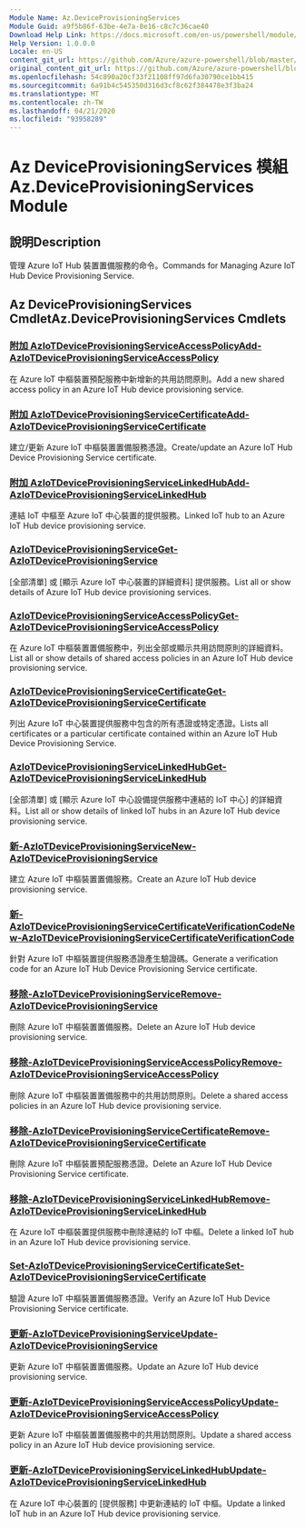 ```yaml
---
Module Name: Az.DeviceProvisioningServices
Module Guid: a9f5b86f-63be-4e7a-8e16-c8c7c36cae40
Download Help Link: https://docs.microsoft.com/en-us/powershell/module/az.deviceprovisioningservices
Help Version: 1.0.0.0
Locale: en-US
content_git_url: https://github.com/Azure/azure-powershell/blob/master/src/DeviceProvisioningServices/DeviceProvisioningServices/help/Az.DeviceProvisioningServices.md
original_content_git_url: https://github.com/Azure/azure-powershell/blob/master/src/DeviceProvisioningServices/DeviceProvisioningServices/help/Az.DeviceProvisioningServices.md
ms.openlocfilehash: 54c890a20cf33f21108ff97d6fa30790ce1bb415
ms.sourcegitcommit: 6a91b4c545350d316d3cf8c62f384478e3f3ba24
ms.translationtype: MT
ms.contentlocale: zh-TW
ms.lasthandoff: 04/21/2020
ms.locfileid: "93958289"
---
```

# <span data-ttu-id="a482f-101">Az DeviceProvisioningServices 模組</span><span class="sxs-lookup"><span data-stu-id="a482f-101">Az.DeviceProvisioningServices Module</span></span>
## <span data-ttu-id="a482f-102">說明</span><span class="sxs-lookup"><span data-stu-id="a482f-102">Description</span></span>
<span data-ttu-id="a482f-103">管理 Azure IoT Hub 裝置置備服務的命令。</span><span class="sxs-lookup"><span data-stu-id="a482f-103">Commands for Managing Azure IoT Hub Device Provisioning Service.</span></span>

## <span data-ttu-id="a482f-104">Az DeviceProvisioningServices Cmdlet</span><span class="sxs-lookup"><span data-stu-id="a482f-104">Az.DeviceProvisioningServices Cmdlets</span></span>
### [<span data-ttu-id="a482f-105">附加 AzIoTDeviceProvisioningServiceAccessPolicy</span><span class="sxs-lookup"><span data-stu-id="a482f-105">Add-AzIoTDeviceProvisioningServiceAccessPolicy</span></span>](Add-AzIoTDeviceProvisioningServiceAccessPolicy.md)
<span data-ttu-id="a482f-106">在 Azure IoT 中樞裝置預配服務中新增新的共用訪問原則。</span><span class="sxs-lookup"><span data-stu-id="a482f-106">Add a new shared access policy in an Azure IoT Hub device provisioning service.</span></span>

### [<span data-ttu-id="a482f-107">附加 AzIoTDeviceProvisioningServiceCertificate</span><span class="sxs-lookup"><span data-stu-id="a482f-107">Add-AzIoTDeviceProvisioningServiceCertificate</span></span>](Add-AzIoTDeviceProvisioningServiceCertificate.md)
<span data-ttu-id="a482f-108">建立/更新 Azure IoT 中樞裝置置備服務憑證。</span><span class="sxs-lookup"><span data-stu-id="a482f-108">Create/update an Azure IoT Hub Device Provisioning Service certificate.</span></span>

### [<span data-ttu-id="a482f-109">附加 AzIoTDeviceProvisioningServiceLinkedHub</span><span class="sxs-lookup"><span data-stu-id="a482f-109">Add-AzIoTDeviceProvisioningServiceLinkedHub</span></span>](Add-AzIoTDeviceProvisioningServiceLinkedHub.md)
<span data-ttu-id="a482f-110">連結 IoT 中樞至 Azure IoT 中心裝置的提供服務。</span><span class="sxs-lookup"><span data-stu-id="a482f-110">Linked IoT hub to an Azure IoT Hub device provisioning service.</span></span>

### [<span data-ttu-id="a482f-111">AzIoTDeviceProvisioningService</span><span class="sxs-lookup"><span data-stu-id="a482f-111">Get-AzIoTDeviceProvisioningService</span></span>](Get-AzIoTDeviceProvisioningService.md)
<span data-ttu-id="a482f-112">[全部清單] 或 [顯示 Azure IoT 中心裝置的詳細資料] 提供服務。</span><span class="sxs-lookup"><span data-stu-id="a482f-112">List all or show details of Azure IoT Hub device provisioning services.</span></span>

### [<span data-ttu-id="a482f-113">AzIoTDeviceProvisioningServiceAccessPolicy</span><span class="sxs-lookup"><span data-stu-id="a482f-113">Get-AzIoTDeviceProvisioningServiceAccessPolicy</span></span>](Get-AzIoTDeviceProvisioningServiceAccessPolicy.md)
<span data-ttu-id="a482f-114">在 Azure IoT 中樞裝置置備服務中，列出全部或顯示共用訪問原則的詳細資料。</span><span class="sxs-lookup"><span data-stu-id="a482f-114">List all or show details of shared access policies in an Azure IoT Hub device provisioning service.</span></span>

### [<span data-ttu-id="a482f-115">AzIoTDeviceProvisioningServiceCertificate</span><span class="sxs-lookup"><span data-stu-id="a482f-115">Get-AzIoTDeviceProvisioningServiceCertificate</span></span>](Get-AzIoTDeviceProvisioningServiceCertificate.md)
<span data-ttu-id="a482f-116">列出 Azure IoT 中心裝置提供服務中包含的所有憑證或特定憑證。</span><span class="sxs-lookup"><span data-stu-id="a482f-116">Lists all certificates or a particular certificate contained within an Azure IoT Hub Device Provisioning Service.</span></span>

### [<span data-ttu-id="a482f-117">AzIoTDeviceProvisioningServiceLinkedHub</span><span class="sxs-lookup"><span data-stu-id="a482f-117">Get-AzIoTDeviceProvisioningServiceLinkedHub</span></span>](Get-AzIoTDeviceProvisioningServiceLinkedHub.md)
<span data-ttu-id="a482f-118">[全部清單] 或 [顯示 Azure IoT 中心設備提供服務中連結的 IoT 中心] 的詳細資料。</span><span class="sxs-lookup"><span data-stu-id="a482f-118">List all or show details of linked IoT hubs in an Azure IoT Hub device provisioning service.</span></span>

### [<span data-ttu-id="a482f-119">新-AzIoTDeviceProvisioningService</span><span class="sxs-lookup"><span data-stu-id="a482f-119">New-AzIoTDeviceProvisioningService</span></span>](New-AzIoTDeviceProvisioningService.md)
<span data-ttu-id="a482f-120">建立 Azure IoT 中樞裝置置備服務。</span><span class="sxs-lookup"><span data-stu-id="a482f-120">Create an Azure IoT Hub device provisioning service.</span></span>

### [<span data-ttu-id="a482f-121">新-AzIoTDeviceProvisioningServiceCertificateVerificationCode</span><span class="sxs-lookup"><span data-stu-id="a482f-121">New-AzIoTDeviceProvisioningServiceCertificateVerificationCode</span></span>](New-AzIoTDeviceProvisioningServiceCertificateVerificationCode.md)
<span data-ttu-id="a482f-122">針對 Azure IoT 中樞裝置提供服務憑證產生驗證碼。</span><span class="sxs-lookup"><span data-stu-id="a482f-122">Generate a verification code for an Azure IoT Hub Device Provisioning Service certificate.</span></span>

### [<span data-ttu-id="a482f-123">移除-AzIoTDeviceProvisioningService</span><span class="sxs-lookup"><span data-stu-id="a482f-123">Remove-AzIoTDeviceProvisioningService</span></span>](Remove-AzIoTDeviceProvisioningService.md)
<span data-ttu-id="a482f-124">刪除 Azure IoT 中樞裝置置備服務。</span><span class="sxs-lookup"><span data-stu-id="a482f-124">Delete an Azure IoT Hub device provisioning service.</span></span>

### [<span data-ttu-id="a482f-125">移除-AzIoTDeviceProvisioningServiceAccessPolicy</span><span class="sxs-lookup"><span data-stu-id="a482f-125">Remove-AzIoTDeviceProvisioningServiceAccessPolicy</span></span>](Remove-AzIoTDeviceProvisioningServiceAccessPolicy.md)
<span data-ttu-id="a482f-126">刪除 Azure IoT 中樞裝置置備服務中的共用訪問原則。</span><span class="sxs-lookup"><span data-stu-id="a482f-126">Delete a shared access policies in an Azure IoT Hub device provisioning service.</span></span>

### [<span data-ttu-id="a482f-127">移除-AzIoTDeviceProvisioningServiceCertificate</span><span class="sxs-lookup"><span data-stu-id="a482f-127">Remove-AzIoTDeviceProvisioningServiceCertificate</span></span>](Remove-AzIoTDeviceProvisioningServiceCertificate.md)
<span data-ttu-id="a482f-128">刪除 Azure IoT 中樞裝置預配服務憑證。</span><span class="sxs-lookup"><span data-stu-id="a482f-128">Delete an Azure IoT Hub Device Provisioning Service certificate.</span></span>

### [<span data-ttu-id="a482f-129">移除-AzIoTDeviceProvisioningServiceLinkedHub</span><span class="sxs-lookup"><span data-stu-id="a482f-129">Remove-AzIoTDeviceProvisioningServiceLinkedHub</span></span>](Remove-AzIoTDeviceProvisioningServiceLinkedHub.md)
<span data-ttu-id="a482f-130">在 Azure IoT 中樞裝置提供服務中刪除連結的 IoT 中樞。</span><span class="sxs-lookup"><span data-stu-id="a482f-130">Delete a linked IoT hub in an Azure IoT Hub device provisioning service.</span></span>

### [<span data-ttu-id="a482f-131">Set-AzIoTDeviceProvisioningServiceCertificate</span><span class="sxs-lookup"><span data-stu-id="a482f-131">Set-AzIoTDeviceProvisioningServiceCertificate</span></span>](Set-AzIoTDeviceProvisioningServiceCertificate.md)
<span data-ttu-id="a482f-132">驗證 Azure IoT 中樞裝置置備服務憑證。</span><span class="sxs-lookup"><span data-stu-id="a482f-132">Verify an Azure IoT Hub Device Provisioning Service certificate.</span></span>

### [<span data-ttu-id="a482f-133">更新-AzIoTDeviceProvisioningService</span><span class="sxs-lookup"><span data-stu-id="a482f-133">Update-AzIoTDeviceProvisioningService</span></span>](Update-AzIoTDeviceProvisioningService.md)
<span data-ttu-id="a482f-134">更新 Azure IoT 中樞裝置置備服務。</span><span class="sxs-lookup"><span data-stu-id="a482f-134">Update an Azure IoT Hub device provisioning service.</span></span>

### [<span data-ttu-id="a482f-135">更新-AzIoTDeviceProvisioningServiceAccessPolicy</span><span class="sxs-lookup"><span data-stu-id="a482f-135">Update-AzIoTDeviceProvisioningServiceAccessPolicy</span></span>](Update-AzIoTDeviceProvisioningServiceAccessPolicy.md)
<span data-ttu-id="a482f-136">更新 Azure IoT 中樞裝置置備服務中的共用訪問原則。</span><span class="sxs-lookup"><span data-stu-id="a482f-136">Update a shared access policy in an Azure IoT Hub device provisioning service.</span></span>

### [<span data-ttu-id="a482f-137">更新-AzIoTDeviceProvisioningServiceLinkedHub</span><span class="sxs-lookup"><span data-stu-id="a482f-137">Update-AzIoTDeviceProvisioningServiceLinkedHub</span></span>](Update-AzIoTDeviceProvisioningServiceLinkedHub.md)
<span data-ttu-id="a482f-138">在 Azure IoT 中心裝置的 [提供服務] 中更新連結的 IoT 中樞。</span><span class="sxs-lookup"><span data-stu-id="a482f-138">Update a linked IoT hub in an Azure IoT Hub device provisioning service.</span></span>

